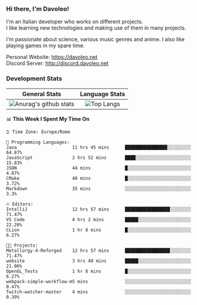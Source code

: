### Hi there, I'm Davoleo!

I'm an Italian developer who works on different projects.<br>
I like learning new technologies and making use of them in many projects.

I'm passionate about science, various music genres and anime.
I also like playing games in my spare time.

Personal Website: https://davoleo.net <br>
Discord Server: http://discord.davoleo.net

### Development Stats

General Stats             |  Language Stats
:-------------------------:|:-------------------------:
![Anurag's github stats](https://github-readme-stats.vercel.app/api?username=Davoleo&count_private=true&show_icons=true&theme=tokyonight)  |  ![Top Langs](https://github-readme-stats.vercel.app/api/top-langs/?username=Davoleo&theme=tokyonight&layout=compact)



<!--START_SECTION:waka-->
📊 **This Week I Spent My Time On** 

```text
⌚︎ Time Zone: Europe/Rome

💬 Programming Languages: 
Java                     11 hrs 45 mins      ████████████████░░░░░░░░░   64.87% 
JavaScript               2 hrs 52 mins       ████░░░░░░░░░░░░░░░░░░░░░   15.83% 
JSON                     44 mins             █░░░░░░░░░░░░░░░░░░░░░░░░   4.07% 
CMake                    40 mins             █░░░░░░░░░░░░░░░░░░░░░░░░   3.72% 
Markdown                 35 mins             ░░░░░░░░░░░░░░░░░░░░░░░░░   3.3%

🔥 Editors: 
IntelliJ                 12 hrs 57 mins      █████████████████░░░░░░░░   71.47% 
VS Code                  4 hrs 2 mins        █████░░░░░░░░░░░░░░░░░░░░   22.26% 
CLion                    1 hr 8 mins         █░░░░░░░░░░░░░░░░░░░░░░░░   6.27%

🐱‍💻 Projects: 
Metallurgy-4-Reforged    12 hrs 57 mins      █████████████████░░░░░░░░   71.47% 
website                  3 hrs 49 mins       █████░░░░░░░░░░░░░░░░░░░░   21.06% 
OpenGL_Tests             1 hr 8 mins         █░░░░░░░░░░░░░░░░░░░░░░░░   6.27% 
webpack-simple-workflow-m5 mins              ░░░░░░░░░░░░░░░░░░░░░░░░░   0.47% 
Twitch-watcher-master    4 mins              ░░░░░░░░░░░░░░░░░░░░░░░░░   0.39%

```


<!--END_SECTION:waka-->

<!--
**Davoleo/Davoleo** is a ✨ _special_ ✨ repository because its `README.md` (this file) appears on your GitHub profile.

https://gist.github.com/Davoleo/43516c64c8169e24dc2571c34713863b

Here are some ideas to get you started:

- 🔭 I’m currently working on ...
- 🌱 I’m currently learning ...
- 👯 I’m looking to collaborate on ...
- 🤔 I’m looking for help with ...
- 💬 Ask me about ...
- 📫 How to reach me: ...
- 😄 Pronouns: ...
- ⚡ Fun fact: ...
-->

